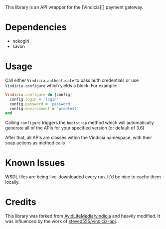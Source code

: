 This library is an API wrapper for the [Vindicia][] payment gateway.

# Dependencies

* nokogiri
* savon

# Usage

Call either `Vindicia.authenticate` to pass auth credentials or use `Vindicia.configure` which yields a block.  For example:
``` ruby
Vindicia.configure do |config|
  config.login = 'login'
  config.password = 'password'
  config.environment = 'prodtest'
end
```
Calling `configure` triggers the `bootstrap` method which will automatically generate all of the APIs for your specified version (or default of 3.6)

After that, all APIs are classes within the Vindicia namespace, with their soap actions as method calls

# Known Issues

WSDL files are being live-downloaded every run. It'd be nice to cache them locally.

# Credits

This library was forked from [AvidLifeMedia/vindicia](https://github.com/AvidLifeMedia/vindicia) and heavily modified.
It was influenced by the work of [steved555/vindicia-api](https://github.com/steved555/vindicia-api).
